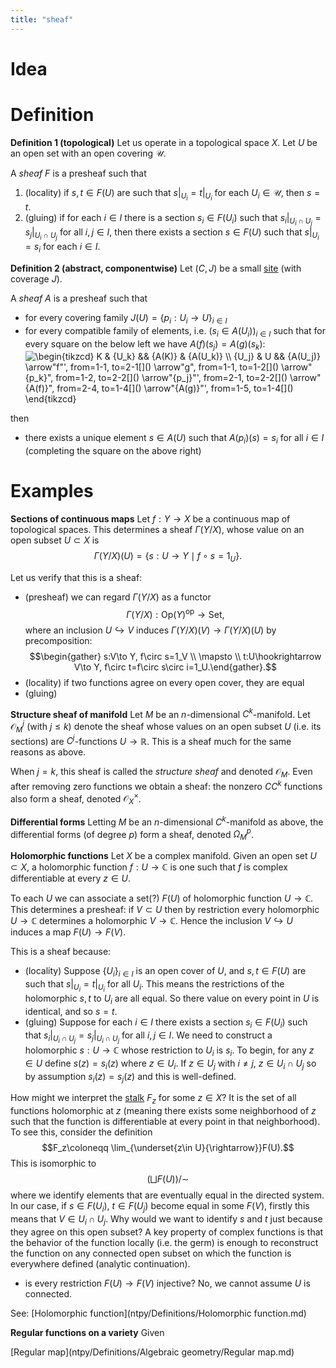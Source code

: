 ```yaml
---
title: "sheaf"
---
```


# Idea

# Definition
**Definition 1 (topological)**
Let us operate in a topological space $X$. Let $U$ be an open set with an open covering $\mathcal{U}$.

A *sheaf* $F$ is a presheaf such that
1. (locality) if $s,t\in F(U)$ are such that $s|_{U_i}=t|_{U_i}$ for each $U_i\in\mathcal{U}$, then $s=t$.
2. (gluing) if for each $i\in I$ there is a section $s_i\in F(U_i)$ such that $s_i|_{U_i\cap U_j}=s_j|_{U_i\cap U_j}$ for all $i,j\in I$, then there exists a section $s\in F(U)$ such that $s|_{U_i}=s_i$ for each $i\in I$.

**Definition 2 (abstract, componentwise)** 
Let $(C,J)$ be a small [site](ntpy/site.md) (with coverage $J$).

A *sheaf* $A$ is a presheaf such that
- for every covering family $J(U)=\{p_i:U_i\to U\}_{i\in I}$
- for every compatible family of elements, i.e. $(s_i\in A(U_i))_{i\in I}$ such that for every square on the below left we have $A(f)(s_j)=A(g)(s_k)$: <img align="center" src="https://i.upmath.me/svg/%5Cbegin%7Btikzcd%7D%0A%09K%20%26%20%7BU_k%7D%20%26%26%20%7BA(K)%7D%20%26%20%7BA(U_k)%7D%20%5C%5C%0A%09%7BU_j%7D%20%26%20U%20%26%26%20%7BA(U_j)%7D%0A%09%5Carrow%5B%22f%22'%2C%20from%3D1-1%2C%20to%3D2-1%5D%0A%09%5Carrow%5B%22g%22%2C%20from%3D1-1%2C%20to%3D1-2%5D%0A%09%5Carrow%5B%22%7Bp_k%7D%22%2C%20from%3D1-2%2C%20to%3D2-2%5D%0A%09%5Carrow%5B%22%7Bp_j%7D%22'%2C%20from%3D2-1%2C%20to%3D2-2%5D%0A%09%5Carrow%5B%22%7BA(f)%7D%22%2C%20from%3D2-4%2C%20to%3D1-4%5D%0A%09%5Carrow%5B%22%7BA(g)%7D%22'%2C%20from%3D1-5%2C%20to%3D1-4%5D%0A%5Cend%7Btikzcd%7D" alt="\begin{tikzcd}
	K &amp; {U_k} &amp;&amp; {A(K)} &amp; {A(U_k)} \\
	{U_j} &amp; U &amp;&amp; {A(U_j)}
	\arrow&quot;f&quot;', from=1-1, to=2-1[]()
	\arrow&quot;g&quot;, from=1-1, to=1-2[]()
	\arrow&quot;{p_k}&quot;, from=1-2, to=2-2[]()
	\arrow&quot;{p_j}&quot;', from=2-1, to=2-2[]()
	\arrow&quot;{A(f)}&quot;, from=2-4, to=1-4[]()
	\arrow&quot;{A(g)}&quot;', from=1-5, to=1-4[]()
\end{tikzcd}" />

then 
- there exists a unique element $s\in A(U)$ such that $A(p_i)(s)=s_i$ for all $i\in I$ (completing the square on the above right)

# Examples

**Sections of continuous maps**
Let $f:Y\to X$ be a continuous map of topological spaces. This determines a sheaf $\Gamma(Y/X)$, whose value on an open subset $U\subset X$ is $$\Gamma(Y/X)(U)=\{s:U\to Y\mid f\circ s=1_U\}.$$

Let us verify that this is a sheaf:
- (presheaf) we can regard $\Gamma(Y/X)$ as a functor $$\Gamma(Y/X):\text{Op}(Y)^\text{op}\to \text{Set},$$ where an inclusion $U\hookrightarrow V$ induces $\Gamma(Y/X)(V)\to\Gamma(Y/X)(U)$ by precomposition: $$\begin{gather} s:V\to Y, f\circ s=1_V \\ \mapsto \\ t:U\hookrightarrow V\to Y, f\circ t=f\circ s\circ i=1_U.\end{gather}.$$
- (locality) if two functions agree on every open cover, they are equal
- (gluing)

**Structure sheaf of manifold**
Let $M$ be an $n$-dimensional $C^k$-manifold. Let $\mathcal{O}_M^j$ (with $j\leq k$) denote the sheaf whose values on an open subset $U$ (i.e. its sections) are $C^j$-functions $U\to\mathbb{R}$. This is a sheaf much for the same reasons as above.

When $j=k$, this sheaf is called the *structure sheaf* and denoted $\mathcal{O}_M$. Even after removing zero functions we obtain a sheaf: the nonzero $CC^k$ functions also form a sheaf, denoted $\mathcal{O}_X^\times$.

**Differential forms**
Letting $M$ be an $n$-dimensional $C^k$-manifold as above, the differential forms (of degree $p$) form a sheaf, denoted $\Omega_M^p$.

**Holomorphic functions**
Let $X$ be a complex manifold. Given an open set $U\subset X$, a holomorphic function $f:U\to\mathbb{C}$ is one such that $f$ is complex differentiable at every $z\in U$. 

To each $U$ we can associate a set(?) $F(U)$ of holomorphic function $U\to\mathbb{C}$. This determines a presheaf: if $V\subset U$ then by restriction every holomorphic $U\to\mathbb{C}$ determines a holomorphic $V\to \mathbb{C}$. Hence the inclusion $V\hookrightarrow U$ induces a map $F(U)\to F(V)$. 

This is a sheaf because:
- (locality) Suppose $\{U_i\}_{i\in I}$ is an open cover of $U$, and $s,t\in F(U)$ are such that $s|_{U_i}=t|_{U_i}$ for all $U_i$. This means the restrictions of the holomorphic $s,t$ to $U_i$ are all equal. So there value on every point in $U$ is identical, and so $s=t$.
- (gluing) Suppose for each $i\in I$ there exists a section $s_i\in F(U_i)$ such that $s_i|_{U_i\cap U_j}=s_j|_{U_i\cap U_j}$ for all $i,j\in I$. We need to construct a holomorphic $s:U\to\mathbb{C}$ whose restriction to $U_i$ is $s_i$. To begin, for any $z\in U$ define $s(z)=s_i(z)$ where $z\in U_i$. If $z\in U_j$ with $i\neq j$, $z\in U_i\cap U_j$ so by assumption  $s_i(z)=s_j(z)$ and this is well-defined. 

How might we interpret the [stalk]() $F_z$ for some $z\in X$? It is the set of all functions holomorphic at $z$ (meaning there exists some neighborhood of $z$ such that the function is differentiable at every point in that neighborhood). To see this, consider the definition $$F_z\coloneqq \lim_{\underset{z\in U}{\rightarrow}}F(U).$$
This is isomorphic to $$\left(\bigsqcup F(U)\right)/\sim$$
where we identify elements that are eventually equal in the directed system. In our case, if $s\in F(U_i)$, $t\in F(U_j)$ become equal in some $F(V)$, firstly this means that $V\in U_i\cap U_j$. Why would we want to identify $s$ and $t$ just because they agree on this open subset? A key property of complex functions is that the behavior of the function locally (i.e. the germ) is enough to reconstruct the function on any connected open subset on which the function is everywhere defined (analytic continuation).

- is every restriction $F(U)\to F(V)$ injective? No, we cannot assume $U$ is connected.

See: [Holomorphic function](ntpy/Definitions/Holomorphic function.md)

**Regular functions on a variety**
Given 

[Regular map](ntpy/Definitions/Algebraic geometry/Regular map.md)


